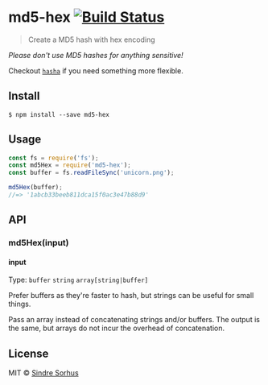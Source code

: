 # md5-hex [![Build Status](https://travis-ci.org/sindresorhus/md5-hex.svg?branch=master)](https://travis-ci.org/sindresorhus/md5-hex)

> Create a MD5 hash with hex encoding

*Please don't use MD5 hashes for anything sensitive!*

Checkout [`hasha`](https://github.com/sindresorhus/hasha) if you need something more flexible.


## Install

```
$ npm install --save md5-hex
```


## Usage

```js
const fs = require('fs');
const md5Hex = require('md5-hex');
const buffer = fs.readFileSync('unicorn.png');

md5Hex(buffer);
//=> '1abcb33beeb811dca15f0ac3e47b88d9'
```


## API

### md5Hex(input)

#### input

Type: `buffer` `string` `array[string|buffer]`

Prefer buffers as they're faster to hash, but strings can be useful for small things.

Pass an array instead of concatenating strings and/or buffers. The output is the same, but arrays do not incur the overhead of concatenation.


## License

MIT © [Sindre Sorhus](https://sindresorhus.com)
